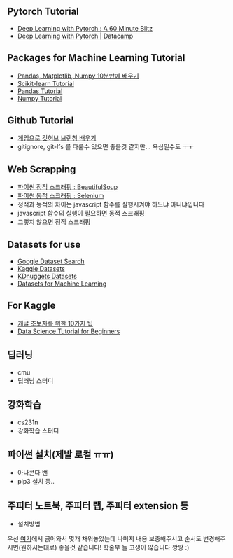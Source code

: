 ## Pytorch Tutorial
- [Deep Learning with Pytorch : A 60 Minute Blitz](https://pytorch.org/tutorials/beginner/deep_learning_60min_blitz.html)
- [Deep Learning with Pytorch | Datacamp](https://www.datacamp.com/courses/deep-learning-with-pytorch)

## Packages for Machine Learning Tutorial
- [Pandas, Matplotlib, Numpy 10분만에 배우기](https://ourcstory.tistory.com/145)  
- [Scikit-learn Tutorial](https://scikit-learn.org/stable/tutorial/index.html)  
- [Pandas Tutorial](https://pandas.pydata.org/pandas-docs/stable/getting_started/tutorials.html)  
- [Numpy Tutorial](https://docs.scipy.org/doc/numpy/user/quickstart.html)  

## Github Tutorial
- [게임으로 깃허브 브랜칭 배우기](https://learngitbranching.js.org/)
- gitignore, git-lfs 를 다룰수 있으면 좋을것 같지만... 욕심일수도 ㅜㅜ

## Web Scrapping 
- [파이썬 정적 스크래핑 : BeautifulSoup](https://beomi.github.io/2017/01/20/HowToMakeWebCrawler/)  
- [파이썬 동적 스크래핑 : Selenium](https://beomi.github.io/2017/02/27/HowToMakeWebCrawler-With-Selenium/)
- 정적과 동적의 차이는 javascript 함수를 실행시켜야 하느냐 아니냐입니다
- javascript 함수의 실행이 필요하면 동적 스크래핑
- 그렇지 않으면 정적 스크래핑

## Datasets for use
- [Google Dataset Search](https://toolbox.google.com/datasetsearch?fbclid=IwAR3QnkmmXsVY8zoGlz3t4HzmxcVSliDIruPSud7EnZoz7eUqGzrgXBeLNzc) 
- [Kaggle Datasets](https://www.kaggle.com/datasets)  
- [KDnuggets Datasets](https://www.kdnuggets.com/datasets/index.html)  
- [Datasets for Machine Learning](https://www.datasetlist.com/?fbclid=IwAR3Pc48OZU3eMRs-W8ai5lZkUnLHJlrUNrD2-RNltR_u8p5jjtit2gtQY0s)

## For Kaggle
- [캐글 초보자를 위한 10가지 팁](https://subinium.github.io/kaggle-tips/?fbclid=IwAR1pXxLM_7ztEwEndSXAXJVLn-aMFdfqL_Ru2zxnw1djfdrPMKLrrnG3A9c)  
- [Data Science Tutorial for Beginners](https://www.kaggle.com/kanncaa1/data-sciencetutorial-for-beginners?fbclid=IwAR0t1nPPQNWbrfIPDYtU3In3Q4AhU29M1bfpOeOvP4lXQD1liIR_Px04dZg)

## 딥러닝
- cmu
- 딥러닝 스터디

## 강화학습
- cs231n
- 강화학습 스터디

## 파이썬 설치(제발 로컬 ㅠㅠ)
- 아나콘다 밴
- pip3 설치 등..

## 주피터 노트북, 주피터 랩, 주피터 extension 등
- 설치방법

우선 [여기](https://github.com/KU-BIG/project_default_to_clone)에서 긁어와서 몇개 채워놓았는데
나머지 내용 보충해주시고 순서도 변경해주시면(원하시는대로) 좋을것 같습니다! 학술부 늘 고생이 많습니다 짱짱 :)
